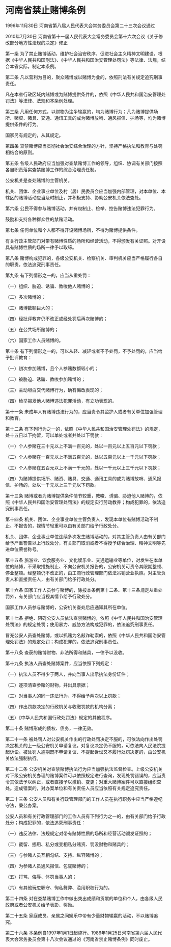 # 河南省禁止赌博条例

1996年11月30日 河南省第八届人民代表大会常务委员会第二十三次会议通过

2010年7月30日 河南省第十一届人民代表大会常务委员会第十六次会议《关于修改部分地方性法规的决定》修正



第一条 为了禁止赌博活动，维护社会治安秩序，促进社会主义精神文明建设，根据《中华人民共和国刑法》、《中华人民共和国治安管理处罚法》等法律、法规，结合本省实际，制定本条例。

第二条 凡以营利为目的，聚众赌博或以赌博为业的，依照刑法有关规定追究刑事责任。

凡在本省行政区域内赌博或为赌博提供条件的，依照《中华人民共和国治安管理处罚法》等法律、法规和本条例处理。

第三条 凡用任何方式，以财物为注争输赢的，均为赌博行为；凡为赌博提供场所、赌资、赌具、交通、通讯工具的或为赌博放哨、通风报信、护场等，均为赌博提供条件的行为。

国家另有规定的，从其规定。

第四条 查禁赌博应当贯彻社会治安综合治理的方针，坚持严格执法和教育与处罚相结合的原则。

第五条 各级人民政府应当加强对查禁赌博工作的领导，组织、协调有关部门按照各自职责落实查禁赌博工作的综合治理责任制。

公安机关是查处赌博的主管机关。

机关、团体、企业事业单位及村（居）民委员会应当加强内部管理，对本单位、本辖区的赌博活动应当及时制止，并积极支持、协助公安机关依法查处。

第六条 公民不得参与赌博活动，并有权制止、检举、控告赌博违法犯罪行为。

鼓励和支持各种群众性的禁赌活动。

第七条 任何单位和个人都不得开设赌博场所，不得为赌博提供条件。

有关行政主管部门对带有赌博性质的场所和经营活动，不得颁发有关证照。对开设具有赌博性质的场所一律予以取缔。

第八条 赌博构成犯罪的，各级公安机关、检察机关、审判机关应当严格履行各自的职责，依法追究刑事责任。

第九条 有下列情形之一的，应当从重处罚：

（一）组织、胁迫、诱骗、教唆他人赌博的；

（二）多次赌博的；

（三）赌博数额巨大的；

（四）经批评教育仍不改正或经处罚后再次赌博的；

（五）在公共场所赌博的；

（六）国家工作人员赌博的。

第十条 有下列情形之一的，可以从轻、减轻或者不予处罚，不予处罚的，应当给予批评教育：

（一）初次参加赌博，且个人参赌数额较小的；

（二）被胁迫、诱骗、教唆参加赌博的；

（三）主动坦白交代赌博行为，确有悔改表现的；

（四）检举揭发他人赌博违法犯罪活动，有立功表现的。

第十一条 未成年人有赌博违法行为的，应当责令其监护人或者有关单位加强管理和教育。

第十二条 有下列行为之一的，依照《中华人民共和国治安管理处罚法》的规定，处十五日以下拘留，可以单处或者并处以下罚款：

（一）个人参赌在三十元以上不满一百元的，处以一百元以上五百元以下罚款；

（二）个人参赌在一百元以上不满五百元的，处以五百元以上一千元以下罚款；

（三）个人参赌在五百元以上不满一千元的，处以一千元以上三千元以下罚款；

（四）为赌博提供场所、赌资、赌具、交通、通讯工具的或为赌博放哨、通风报信、护场的，处以一千元以上三千元以下罚款。

第十三条 赌博或者为赌博提供条件情节较重，教唆、诱骗、胁迫他人赌博的，依照《中华人民共和国治安管理处罚法》的规定实行劳动教养；构成犯罪的，依法追究刑事责任。

第十四条 机关、团体、企业事业单位主管负责人，发现本单位有赌博活动不制止、不报告的，视情节轻重可以由有关部门给予行政处分。

机关、团体、企业事业单位连续多次发生赌博活动的，对其主管负责人由有关部门给予严重警告以上行政处分，有关部门取消或者不得授予综合治理、精神文明等先进单位荣誉称号。

第十五条 旅游业、饮食服务业、文化娱乐业、交通运输业等单位，对发生在本单位的赌博，不采取措施制止、不向公安机关报告的，公安机关可责令其限期整顿、停业整顿。经整顿仍不改正的，由工商行政管理部门依法吊销营业执照。对主管负责人和直接责任人，由有关部门给予行政处分。

第十六条 国家工作人员参与赌博的，除按本条例第十二条、第十三条规定从重处罚外，有关部门应当视其情节给予行政处分。

国家工作人员参与赌博的，公安机关查处后应通知其所在单位。

第十七条 拒绝、阻碍公安人员依法查禁赌博的，依照《中华人民共和国治安管理处罚法》的规定处罚；使用暴力、威胁方法构成犯罪的，依法追究刑事责任。

冒充公安人员查处赌博，或以抓赌为名敲诈勒索的，依照《中华人民共和国治安管理处罚法》的规定处罚；构成犯罪的，依法追究刑事责任。

第十八条 查获的赌博财物、非法所得和赌具，一律予以没收。

第十九条 执法人员查处赌博案件，应当依照下列规定：

（一）执法人员不得少于两人，并向当事人出示执法身份证件；

（二）逐项清查参赌的财物，并出具票据；

（三）对当事人的同一违法行为，不得给予两次以上罚款；

（四）作出罚款决定的行政机关与收缴罚款的机构分离；

（五）《中华人民共和国行政处罚法》规定的其他程序。

第二十条 赌博形成的债权、债务，一律无效。

第二十一条 被处罚人对公安机关作出的行政处罚决定不服的，可依法向作出处罚决定机关的上一级公安机关申请复议。对复议决定仍不服的，可依法向人民法院提起诉讼。被处罚人逾期既不申请复议、不提起诉讼又不履行处罚决定的，由公安机关依法强制执行。

第二十二条 公安机关对查禁赌博执法行为应当加强执法监督检查。上级公安机关对下级公安机关办理的赌博案件可以依照规定进行查询，发现处罚错误的，应当责令其依法予以纠正，或者直接予以撤销、变更；对重大赌博案件可以直接组织查处。造成错案的，对办案单位和有关责任人员应当依照有关规定追究责任。

第二十三条 公安人员和有关行政管理部门的工作人员在执行职务中应当严格遵纪守法，秉公办案。

公安人员和有关行政管理部门的工作人员有下列行为之一的，由有关部门给予行政处分；构成犯罪的，依法追究刑事责任：

（一）违反法律、法规规定对带有赌博性质的场所和经营活动颁发证照的；

（二）截留、挪用、私分或变相私分赌资、罚没财物和赌具的；

（三）与参赌人员互相勾结、支持、纵容赌博的；

（四）为参赌人员通风报信、包庇赌博的；

（五）打骂、侮辱、体罚当事人的；

（六）有其他玩忽职守、徇私舞弊、滥用职权行为的。

第二十四条 对在查禁赌博工作中做出突出成绩和贡献的单位和个人，由各级人民政府或者公安机关给予表彰、奖励。

第二十五条 家庭成员、亲属之间娱乐中带有少量财物输赢的活动，不以赌博追究。

第二十六条 本条例自1997年1月1日起施行。1986年1月25日河南省第六届人民代表大会常务委员会第十八次会议通过的《河南省禁止赌博条例》同时废止。